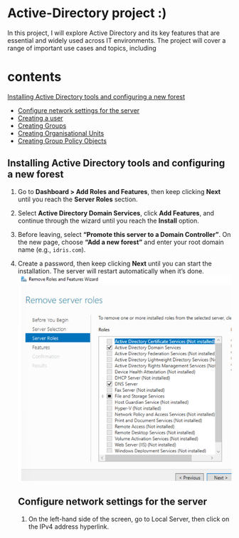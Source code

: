 # Active-Directory project :)
In this project, I will explore Active Directory and its key features that are essential and widely used across IT environments. The project will cover a range of important use cases and topics, including
# contents 
 [Installing Active Directory tools and configuring a new forest](#installing-active-directory-tools-and-configuring-a-new-forest)
- [Configure network settings for the server](#configure-network-settings-for-the-server)
- [Creating a user](#creating-a-user)
- [Creating Groups](#creating-groups)
- [Creating Organisational Units](#creating-organisational-units)
- [Creating Group Policy Objects](#creating-group-policy-objects)

## Installing Active Directory tools and configuring a new forest
1. Go to **Dashboard > Add Roles and Features**, then keep clicking **Next** until you reach the **Server Roles** section.  
2. Select **Active Directory Domain Services**, click **Add Features**, and continue through the wizard until you reach the **Install** option.  
3. Before leaving, select **“Promote this server to a Domain Controller”**. On the new page, choose **“Add a new forest”** and enter your root domain name (e.g., `idris.com`).  
4. Create a password, then keep clicking **Next** until you can start the installation. The server will restart automatically when it’s done.
   ![Image Alt]( https://raw.githubusercontent.com/idris-tech85/Active-Directory-/f8d4769f2667c36c01adecdbf041ed1ed6193bce/1%20image.png)

   ## Configure network settings for the server
   1. On the left-hand side of the screen, go to Local Server, then click on the IPv4 address hyperlink.
